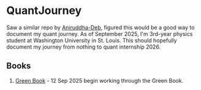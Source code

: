 # QuantJourney
Saw a similar repo by [Aniruddha-Deb](https://github.com/Aniruddha-Deb/quant-prep/tree/main), figured this would be a good way to document my quant journey. As of September 2025, I'm 3rd-year physics student at Washington University in St. Louis. This should hopefully document my journey from nothing to quant internship 2026.

## Books

1. [Green Book](https://academyflex.com/wp-content/uploads/2024/03/a-practical-guide-to-quantitative-finance-interviews.pdf) - 12 Sep 2025 begin working through the Green Book.
